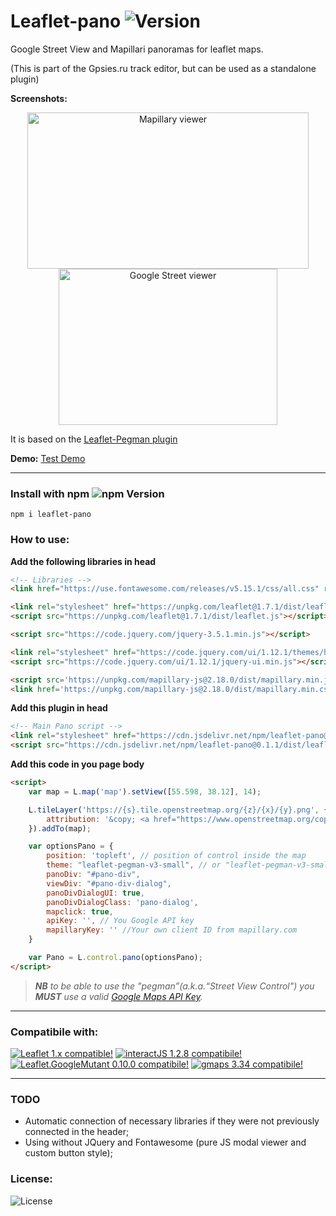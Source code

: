 # Leaflet-pano ![Version](https://img.shields.io/github/package-json/v/velocat/leaflet-pano "Version")
Google Street View and Mapillari panoramas for leaflet maps.

(This is part of the Gpsies.ru track editor, but can be used as a standalone plugin)

**Screenshots:**
<p style="text-align: center;">
    <a href="#"><img src="https://github.com/velocat/leaflet-pano/blob/master/images/mappi.png" alt="Mapillary viewer" width="450px" height="250px" /></a>
    <a href="#"><img src="https://github.com/velocat/leaflet-pano/blob/master/images/google-street.png" alt="Google Street viewer" width="350px" height="250px" /></a>
</p>


It is based on the [Leaflet-Pegman plugin](https://github.com/Raruto/leaflet-pegman/)

**Demo:** [Test Demo](https://velocat.github.io/leaflet-pano/ "Test Demo")

---
### Install with npm ![npm Version](https://img.shields.io/npm/v/leaflet-pano "npm Version")
```
npm i leaflet-pano
```

### How to use:

**Add the following libraries in head**
```html
<!-- Libraries -->
<link href="https://use.fontawesome.com/releases/v5.15.1/css/all.css" rel="stylesheet">

<link rel="stylesheet" href="https://unpkg.com/leaflet@1.7.1/dist/leaflet.css" />
<script src="https://unpkg.com/leaflet@1.7.1/dist/leaflet.js"></script>

<script src="https://code.jquery.com/jquery-3.5.1.min.js"></script>

<link rel="stylesheet" href="https://code.jquery.com/ui/1.12.1/themes/hot-sneaks/jquery-ui.css" />
<script src="https://code.jquery.com/ui/1.12.1/jquery-ui.min.js"></script>

<script src='https://unpkg.com/mapillary-js@2.18.0/dist/mapillary.min.js'></script>
<link href='https://unpkg.com/mapillary-js@2.18.0/dist/mapillary.min.css' rel='stylesheet' />	
```
**Add this plugin in head**
```html
<!-- Main Pano script -->
<link rel="stylesheet" href="https://cdn.jsdelivr.net/npm/leaflet-pano@0.1.1/dist/leaflet-pano.css"/>
<script src="https://cdn.jsdelivr.net/npm/leaflet-pano@0.1.1/dist/leaflet-pano.min.js"></script>
```
**Add this code in you page body**
```html
<script>
	var map = L.map('map').setView([55.598, 38.12], 14);

	L.tileLayer('https://{s}.tile.openstreetmap.org/{z}/{x}/{y}.png', {
		attribution: '&copy; <a href="https://www.openstreetmap.org/copyright">OpenStreetMap</a> contributors'
	}).addTo(map);

	var optionsPano = {
		position: 'topleft', // position of control inside the map
		theme: "leaflet-pegman-v3-small", // or "leaflet-pegman-v3-small"
		panoDiv: "#pano-div",
		viewDiv: "#pano-div-dialog",
		panoDivDialogUI: true,
		panoDivDialogClass: 'pano-dialog',
		mapclick: true,
		apiKey: '', // You Google API key
		mapillaryKey: '' //Your own client ID from mapillary.com
	}

	var Pano = L.control.pano(optionsPano);
</script>
```

> _**NB** to be able to use the "pegman”(a.k.a.“Street View Control") you **MUST** use a valid [Google Maps API Key](https://developers.google.com/maps/documentation/javascript/get-api-key)._

---

### Compatibile with:

[![Leaflet 1.x compatible!](https://img.shields.io/badge/Leaflet-1.7.1-green)](http://leafletjs.com/reference.html)
[![interactJS 1.2.8 compatibile!](https://img.shields.io/badge/interactJS-1.2.8-green)](https://interactjs.io/)
[![Leaflet.GoogleMutant 0.10.0 compatibile!](https://img.shields.io/badge/Leaflet.GoogleMutant-0.10.0-green)](https://gitlab.com/IvanSanchez/Leaflet.GridLayer.GoogleMutant)
[![gmaps 3.34 compatibile!](https://img.shields.io/badge/gmaps-3.34-green)](https://interactjs.io/)

---

### TODO
 - Automatic connection of necessary libraries if they were not previously connected in the header;
 - Using without JQuery and Fontawesome (pure JS modal viewer and custom button style);

### License:
![License](https://img.shields.io/github/license/velocat/leaflet-pano "License")
